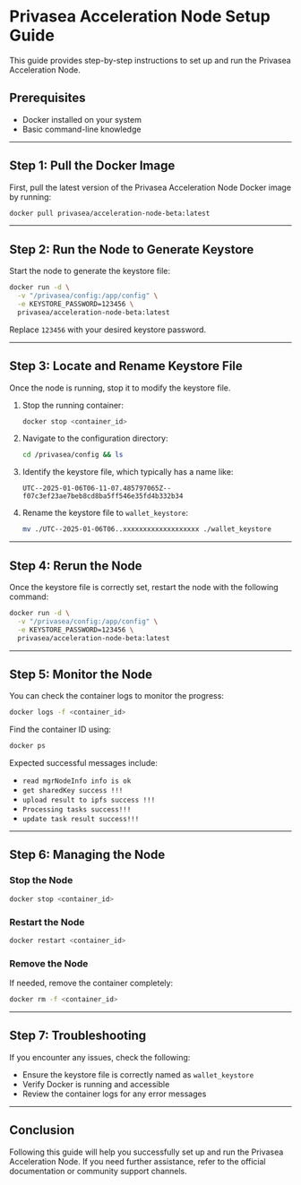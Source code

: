 # Privasea Acceleration Node Setup Guide

This guide provides step-by-step instructions to set up and run the Privasea Acceleration Node.

## Prerequisites

- Docker installed on your system
- Basic command-line knowledge

---

## Step 1: Pull the Docker Image

First, pull the latest version of the Privasea Acceleration Node Docker image by running:

```bash
docker pull privasea/acceleration-node-beta:latest
```

---

## Step 2: Run the Node to Generate Keystore

Start the node to generate the keystore file:

```bash
docker run -d \
  -v "/privasea/config:/app/config" \
  -e KEYSTORE_PASSWORD=123456 \
  privasea/acceleration-node-beta:latest
```

Replace `123456` with your desired keystore password.

---

## Step 3: Locate and Rename Keystore File

Once the node is running, stop it to modify the keystore file.

1. Stop the running container:
   
   ```bash
   docker stop <container_id>
   ```

2. Navigate to the configuration directory:
   
   ```bash
   cd /privasea/config && ls
   ```

3. Identify the keystore file, which typically has a name like:
   
   ```
   UTC--2025-01-06T06-11-07.485797065Z--f07c3ef23ae7beb8cd8ba5ff546e35fd4b332b34
   ```

4. Rename the keystore file to `wallet_keystore`:
   
   ```bash
   mv ./UTC--2025-01-06T06..xxxxxxxxxxxxxxxxxxx ./wallet_keystore
   ```

---

## Step 4: Rerun the Node

Once the keystore file is correctly set, restart the node with the following command:

```bash
docker run -d \
  -v "/privasea/config:/app/config" \
  -e KEYSTORE_PASSWORD=123456 \
  privasea/acceleration-node-beta:latest
```

---

## Step 5: Monitor the Node

You can check the container logs to monitor the progress:

```bash
docker logs -f <container_id>
```

Find the container ID using:

```bash
docker ps
```

Expected successful messages include:
- `read mgrNodeInfo info is ok`
- `get sharedKey success !!!`
- `upload result to ipfs success !!!`
- `Processing tasks success!!!`
- `update task result success!!!`

---

## Step 6: Managing the Node

### Stop the Node

```bash
docker stop <container_id>
```

### Restart the Node

```bash
docker restart <container_id>
```

### Remove the Node

If needed, remove the container completely:

```bash
docker rm -f <container_id>
```

---

## Step 7: Troubleshooting

If you encounter any issues, check the following:

- Ensure the keystore file is correctly named as `wallet_keystore`
- Verify Docker is running and accessible
- Review the container logs for any error messages

---

## Conclusion

Following this guide will help you successfully set up and run the Privasea Acceleration Node. If you need further assistance, refer to the official documentation or community support channels.


